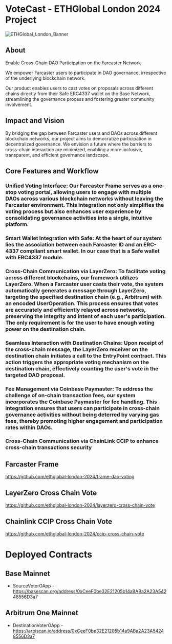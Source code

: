 # VoteCast - ETHGlobal London 2024 Project
![ETHGlobal_London_Banner](https://github.com/ethglobal-london-2024/votecast/assets/8581537/79d0c6ea-d927-4fd7-afd3-5e8d7ade533b)

## About
Enable Cross-Chain DAO Participation on the Farcaster Network

We empower Farcaster users to participate in DAO governance, irrespective of the underlying blockchain network. 

Our product enables users to cast votes on proposals across different chains directly from their Safe ERC4337 wallet on the Base Network, streamlining the governance process and fostering greater community involvement.

## Impact and Vision
By bridging the gap between Farcaster users and DAOs across different blockchain networks, our project aims to democratize participation in decentralized governance. We envision a future where the barriers to cross-chain interaction are minimized, enabling a more inclusive, transparent, and efficient governance landscape. 

## Core Features and Workflow
 ### Unified Voting Interface: Our Farcaster Frame serves as a one-stop voting portal, allowing users to engage with multiple DAOs across various blockchain networks without leaving the Farcaster environment. This integration not only simplifies the voting process but also enhances user experience by consolidating governance activities into a single, intuitive platform.
 ### Smart Wallet Integration with Safe: At the heart of our system lies the association between each Farcaster ID and an ERC-4337 compliant smart wallet. In our case that is a Safe wallet with ERC4337 module.
 ### Cross-Chain Communication via LayerZero: To facilitate voting across different blockchains, our framework utilizes LayerZero. When a Farcaster user casts their vote, the system automatically generates a message through LayerZero, targeting the specified destination chain (e.g., Arbitrum) with an encoded UserOperation. This process ensures that votes are accurately and efficiently relayed across networks, preserving the integrity and intent of each user's participation. The only requirement is for the user to have enough voting power on the destination chain. 
 ### Seamless Interaction with Destination Chains: Upon receipt of the cross-chain message, the LayerZero receiver on the destination chain initiates a call to the EntryPoint contract. This action triggers the appropriate voting mechanism on the destination chain, effectively counting the user's vote in the targeted DAO proposal.
 ### Fee Management via Coinbase Paymaster: To address the challenge of on-chain transaction fees, our system incorporates the Coinbase Paymaster for fee handling. This integration ensures that users can participate in cross-chain governance activities without being deterred by varying gas fees, thereby promoting higher engagement and participation rates within DAOs.
 ### Cross-Chain Communication via ChainLink CCIP to enhance cross-chain transactions security


## Farcaster Frame
https://github.com/ethglobal-london-2024/frame-dao-voting

## LayerZero Cross Chain Vote
https://github.com/ethglobal-london-2024/layerzero-cross-chain-vote

## Chainlink CCIP Cross Chain Vote
https://github.com/ethglobal-london-2024/ccip-cross-chain-vote

# Deployed Contracts

## Base Mainnet

- SourceVoterOApp - https://basescan.org/address/0xCeeF0be32E21205b14a9ABa2A23A54248556D3a7

## Arbitrum One Mainnet

- DestinationVoterOApp - https://arbiscan.io/address/0xCeeF0be32E21205b14a9ABa2A23A54248556D3a7
